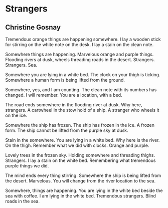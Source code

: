 # Strangers
## Christine Gosnay
Tremendous orange things are happening somewhere.
I lay a wooden stick for stirring on the white note
on the desk. I lay a stain on the clean note.

Somewhere things are happening. Marvelous orange
and purple things. Flooding rivers at dusk, wheels threading
roads in the desert. Strangers. Strangers. Sea.

Somewhere you are lying in a white bed. The clock
on your thigh is ticking. Somewhere a human form
is being lifted from the ground.

Somewhere, yes, and I am counting. The clean note
with its numbers has changed. I will remember.
You are a location, with a bed.

The road ends somewhere in the flooding river
at dusk. Why here, strangers. A cartwheel in the stow hold
of a ship. A stranger who wheels it on the ice.

Somewhere the ship has frozen. The ship has frozen
in the ice. A frozen form. The ship cannot be lifted
from the purple sky at dusk.

Stain in the somewhere. You are lying in a white bed.
Why here is the river. On the thigh. Remember
what we did with clocks. Orange and purple.

Lovely trees in the frozen sky. Holding somewhere and threading
thighs. Strangers. I lay a stain on the white bed.
Remembering what tremendous purple things we did.

The mind ends every thing stirring. Somewhere the ship
is being lifted from the desert. Marvelous. You will change
from the river location to the sea.

Somewhere, things are happening. You are lying in the white bed
beside the sea with coffee. I am lying in the white bed.
Tremendous strangers. Blind roads in the sea.